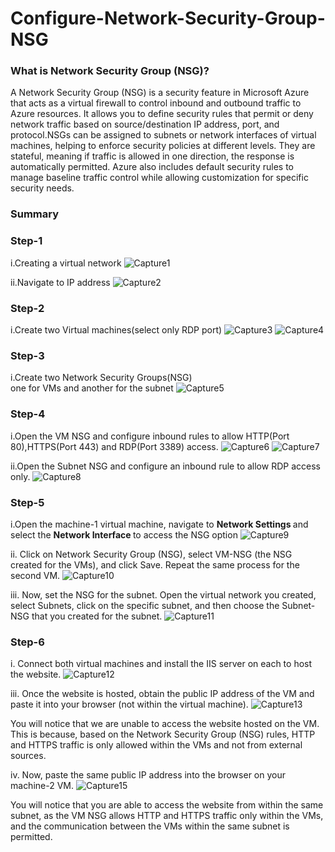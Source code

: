# Configure-Network-Security-Group-NSG
### What is Network Security Group (NSG)?
A Network Security Group (NSG) is a security feature in Microsoft Azure that acts as a virtual firewall to control inbound and outbound traffic to Azure resources. It allows you to define security rules that permit or deny network traffic based on source/destination IP address, port, and protocol.NSGs can be assigned to subnets or network interfaces of virtual machines, helping to enforce security policies at different levels. They are stateful, meaning if traffic is allowed in one direction, the response is automatically permitted. Azure also includes default security rules to manage baseline traffic control while allowing customization for specific security needs.

### Summary

### Step-1
i.Creating a virtual network
![Capture1](https://github.com/user-attachments/assets/d4288559-f95f-4fc7-a8ff-786c04c3ec5b)

ii.Navigate to IP address
![Capture2](https://github.com/user-attachments/assets/96b8e9ee-0bf1-4e42-a311-d073b9532e1b)

### Step-2
i.Create two Virtual machines(select only RDP port)
![Capture3](https://github.com/user-attachments/assets/c03ea246-e651-4c20-9696-bdf407fa58a7)
![Capture4](https://github.com/user-attachments/assets/a81ad009-66ca-4f31-a900-a1025dfce438)


### Step-3
i.Create two Network Security Groups(NSG)<br>
one for VMs and another for the subnet
![Capture5](https://github.com/user-attachments/assets/9ec35846-cf73-4161-8c89-95b50bc06a91)

### Step-4
i.Open the VM NSG and configure inbound rules to allow HTTP(Port 80),HTTPS(Port 443) and RDP(Port 3389) access.
![Capture6](https://github.com/user-attachments/assets/f18730db-b1d9-4fed-9ebf-30744d319de3)
![Capture7](https://github.com/user-attachments/assets/08792c9b-d53e-4b9b-bc68-4b6b963ce2d4)

ii.Open the Subnet NSG and configure an inbound rule to allow RDP access only.
![Capture8](https://github.com/user-attachments/assets/f226eda9-01f8-43b9-b1c3-c239b1c2f9fd)

### Step-5
i.Open the machine-1 virtual machine, navigate to <strong> Network Settings </strong> and select the <strong> Network Interface </strong> to access the NSG option
![Capture9](https://github.com/user-attachments/assets/90b42941-d1b6-42c3-bc64-35221a0009ec)

ii. Click on Network Security Group (NSG), select VM-NSG (the NSG created for the VMs), and click Save. Repeat the same process for the second VM.
![Capture10](https://github.com/user-attachments/assets/8fbc68e6-3e82-4977-9378-689627b9d061)

iii. Now, set the NSG for the subnet. Open the virtual network you created, select Subnets, click on the specific subnet, and then choose the Subnet-NSG that you created for the subnet.
![Capture11](https://github.com/user-attachments/assets/70a96545-e654-4df8-8bf9-017a37c2c2e7)

### Step-6
i. Connect both virtual machines and install the IIS server on each to host the website.
![Capture12](https://github.com/user-attachments/assets/50bfdcbb-a3fc-4ff0-a674-be4a0aa1708e)

iii. Once the website is hosted, obtain the public IP address of the VM and paste it into your browser (not within the virtual machine).
![Capture13](https://github.com/user-attachments/assets/3c5ba822-67bf-4a34-a116-8f0831d47b33)

You will notice that we are unable to access the website hosted on the VM. This is because, based on the Network Security Group (NSG) rules, HTTP and HTTPS traffic is only allowed within the VMs and not from external sources.

iv. Now, paste the same public IP address into the browser on your machine-2 VM.
![Capture15](https://github.com/user-attachments/assets/dbcd03d4-4f3a-4b7e-a02d-2071bcaecd6a)

You will notice that you are able to access the website from within the same subnet, as the VM NSG allows HTTP and HTTPS traffic only within the VMs, and the communication between the VMs within the same subnet is permitted.














